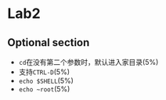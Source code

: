 # Lab2

## Optional section
* `cd`在没有第二个参数时，默认进入家目录(5%)
* 支持`CTRL-D`(5%)
* `echo $SHELL`(5%)
* `echo ~root`(5%)